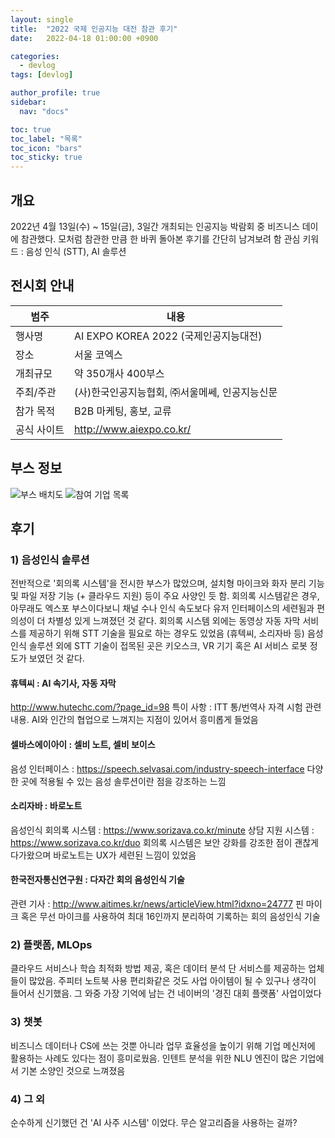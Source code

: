 ```yaml
---
layout: single
title:  "2022 국제 인공지능 대전 참관 후기"
date:   2022-04-18 01:00:00 +0900

categories:
  - devlog
tags: [devlog]

author_profile: true
sidebar:
  nav: "docs"

toc: true
toc_label: "목록"
toc_icon: "bars"
toc_sticky: true
---
```



## 개요
2022년 4월 13일(수) ~ 15일(금),  3일간 개최되는 인공지능 박람회 중 비즈니스 데이에 참관했다. 모처럼 참관한 만큼 한 바퀴 돌아본 후기를 간단히 남겨보려 함
관심 키워드 : 음성 인식 (STT), AI 솔루션

## 전시회 안내
|범주|내용|
|------|---|
|행사명|AI EXPO KOREA 2022 (국제인공지능대전)|
|장소|서울 코엑스|
|개최규모|약 350개사 400부스|
|주최/주관|(사)한국인공지능협회, ㈜서울메쎄, 인공지능신문|
|참가 목적|B2B 마케팅, 홍보, 교류|
|공식 사이트|http://www.aiexpo.co.kr/|  

## 부스 정보
![부스 배치도](https://i.imgur.com/pTL0rqo.jpg)
![참여 기업 목록](https://i.imgur.com/LXk5qPe.jpg)

## 후기
### 1) 음성인식 솔루션
전반적으로 '회의록 시스템'을 전시한 부스가 많았으며, 설치형 마이크와 화자 분리 기능 및 파일 저장 기능 (+ 클라우드 지원) 등이 주요 사양인 듯 함. 회의록 시스템같은 경우, 아무래도 엑스포 부스이다보니 채널 수나 인식 속도보다 유저 인터페이스의 세련됨과 편의성이 더 차별성 있게 느껴졌던 것 같다. 회의록 시스템 외에는 동영상 자동 자막 서비스를 제공하기 위해 STT 기술을 필요로 하는 경우도 있었음 (휴텍씨, 소리자바 등) 
음성인식 솔루션 외에 STT 기술이 접목된 곳은 키오스크, VR 기기 혹은 AI 서비스 로봇 정도가 보였던 것 같다.
#### 휴텍씨 : AI 속기사, 자동 자막
http://www.hutechc.com/?page_id=98
특이 사항 : ITT 통/번역사 자격 시험 관련 내용. AI와 인간의 협업으로 느껴지는 지점이 있어서 흥미롭게 들었음

#### 셀바스에이아이 : 셀비 노트, 셀비 보이스
음성 인터페이스 : https://speech.selvasai.com/industry-speech-interface
다양한 곳에 적용될 수 있는 음성 솔루션이란 점을 강조하는 느낌

#### 소리자바 : 바로노트
음성인식 회의록 시스템 : https://www.sorizava.co.kr/minute
상담 지원 시스템 : https://www.sorizava.co.kr/duo
회의록 시스템은 보안 강화를 강조한 점이 괜찮게 다가왔으며 바로노트는 UX가 세련된 느낌이 있었음 

#### 한국전자통신연구원 : 다자간 회의 음성인식 기술
관련 기사 : http://www.aitimes.kr/news/articleView.html?idxno=24777
핀 마이크 혹은 무선 마이크를 사용하여 최대 16인까지 분리하여 기록하는 회의 음성인식 기술  

### 2) 플랫폼, MLOps
클라우드 서비스나 학습 최적화 방법 제공, 혹은 데이터 분석 단 서비스를 제공하는 업체들이 많았음. 주피터 노트북 사용 편리화같은 것도 사업 아이템이 될 수 있구나 생각이 들어서 신기했음. 그 와중 가장 기억에 남는 건 네이버의 '경진 대회 플랫폼' 사업이었다
### 3) 챗봇
비즈니스 데이터나 CS에 쓰는 것뿐 아니라 업무 효율성을 높이기 위해 기업 메신저에 활용하는 사례도 있다는 점이 흥미로웠음. 인텐트 분석을 위한 NLU 엔진이 많은 기업에서 기본 소양인 것으로 느껴졌음
### 4) 그 외 
순수하게 신기했던 건 'AI 사주 시스템' 이었다. 무슨 알고리즘을 사용하는 걸까?
